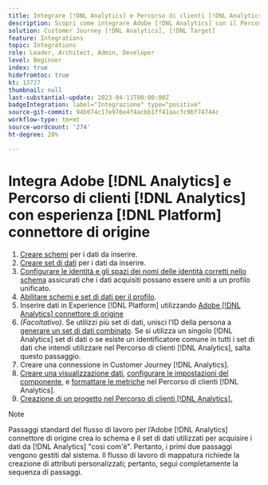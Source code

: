 ```yaml
---
title: Integrare [!DNL Analytics] e Percorso di clienti [!DNL Analytics] con esperienza [!DNL Platform] esercitazione sul connettore di origine
description: Scopri come integrare Adobe [!DNL Analytics] con il Percorso del cliente [!DNL Analytics] utilizzo dell’esperienza [!DNL Platform] connettore di origine.
solution: Customer Journey [!DNL Analytics], [!DNL Target]
feature: Integrations
topic: Integrations
role: Leader, Architect, Admin, Developer
level: Beginner
index: true
hidefromtoc: true
kt: 13727
thumbnail: null
last-substantial-update: 2023-04-11T00:00:00Z
badgeIntegration: label="Integrazione" type="positive"
source-git-commit: 94b074c17e976e4f4acbb1ff41aacfc9bf74744c
workflow-type: tm+mt
source-wordcount: '274'
ht-degree: 20%

---
```



# Integra Adobe [!DNL Analytics] e Percorso di clienti [!DNL Analytics] con esperienza [!DNL Platform] connettore di origine

<ol>
    <li><a href="https://experienceleague.adobe.com/?lang=it#dashboard/learning" _target="_blank" rel="noopener noreferrer">Creare schemi</a> per i dati da inserire.</li>
    <li><a href="https://experienceleague.adobe.com/docs/platform-learn/tutorials/data-ingestion/create-datasets-and-ingest-data.html?lang=it" _target="_blank" rel="noopener noreferrer">Creare set di dati</a> per i dati da inserire.</a></li>
    <li><a href="https://experienceleague.adobe.com/docs/platform-learn/tutorials/identities/label-ingest-and-verify-identity-data.html?lang=en" _target="_blank" rel="noopener noreferrer">Configurare le identità e gli spazi dei nomi delle identità corretti nello schema</a> assicurati che i dati acquisiti possano essere uniti a un profilo unificato.</li> 
    <li><a href="https://experienceleague.adobe.com/docs/platform-learn/tutorials/profiles/bring-data-into-the-real-time-customer-profile.html?lang=it" _target="_blank" rel="noopener noreferrer">Abilitare schemi e set di dati per il profilo</a>.</li>
    <li>Inserire dati in Experience [!DNL Platform] utilizzando <a href="https://experienceleague.adobe.com/docs/platform-learn/tutorials/sources/ingest-data-from-adobe-analytics.html?lang=it" _target="_blank" rel="noopener noreferrer">Adobe [!DNL Analytics] connettore di origine</a></li>
    <li><i>(Facoltativo)</i>. Se utilizzi più set di dati, unisci l’ID della persona a <a href="https://experienceleague.adobe.com/docs/analytics-platform/using/cja-connections/combined-dataset.html" _target="_blank" rel="noopener noreferrer">generare un set di dati combinato</a>. Se si utilizza un singolo [!DNL Analytics] set di dati o se esiste un identificatore comune in tutti i set di dati che intendi utilizzare nel Percorso di clienti [!DNL Analytics], salta questo passaggio.</li>
    <li><a href="https://experienceleague.adobe.com/docs/customer-journey-analytics-learn/tutorials/connections/connecting-customer-journey-analytics-to-data-sources-in-platform.html?lang=it" _target="_blank" rel="noopener noreferrer"></a>Creare una connessione in Customer Journey [!DNL Analytics].</li>
    <li><a href="https://experienceleague.adobe.com/docs/customer-journey-analytics-learn/tutorials/data-views/basic-configuration-for-data-views.html" _target="_blank" rel="noopener noreferrer">Creare una visualizzazione dati</a>, <a href="https://experienceleague.adobe.com/docs/customer-journey-analytics-learn/tutorials/data-views/configuring-component-settings-in-data-views.html" _target="_blank" rel="noopener noreferrer">configurare le impostazioni del componente</a>, e <a href="https://experienceleague.adobe.com/docs/customer-journey-analytics-learn/tutorials/data-views/formatting-metrics-in-data-views.html" _target="_blank" rel="noopener noreferrer">formattare le metriche</a> nel Percorso di clienti [!DNL Analytics].
    <li><a href="https://experienceleague.adobe.com/docs/customer-journey-analytics-learn/tutorials/analysis-workspace/workspace-projects/build-a-new-project.html" _target="_blank" rel="noopener noreferrer">Creazione di un progetto nel Percorso di clienti [!DNL Analytics].</a></li>
</ol>

>[!NOTE]
>
>Passaggi standard del flusso di lavoro per l’Adobe [!DNL Analytics] connettore di origine crea lo schema e il set di dati utilizzati per acquisire i dati da [!DNL Analytics] &quot;così com&#39;è&quot;. Pertanto, i primi due passaggi vengono gestiti dal sistema. Il flusso di lavoro di mappatura richiede la creazione di attributi personalizzati; pertanto, segui completamente la sequenza di passaggi.
